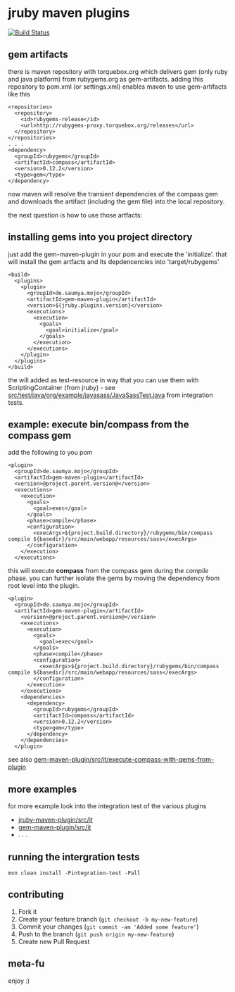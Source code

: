 jruby maven plugins
===================

[![Build Status](https://buildhive.cloudbees.com/job/torquebox/job/jruby-maven-plugins/badge/icon)](https://buildhive.cloudbees.com/job/torquebox/job/jruby-maven-plugins/)

gem artifacts
-------------

there is maven repository with torquebox.org which delivers gem (only ruby and java platform) from rubygems.org as gem-artifacts. adding this repository to pom.xml (or settings.xml) enables maven to use gem-artifacts like this

    <repositories>
      <repository>
        <id>rubygems-release</id>
        <url>http://rubygems-proxy.torquebox.org/releases</url>
      </repository>
    </repositories>
    . . .
    <dependency>
	  <groupId>rubygems</groupId>
	  <artifactId>compass</artifactId>
	  <version>0.12.2</version>
	  <type>gem</type>
	</dependency>
	
now maven will resolve the transient dependencies of the compass gem and downloads the artifact (includng the gem file) into the local repository.

the next question is how to use those artfacts:

installing gems into you project directory
------------------------------------------

just add the gem-maven-plugin in your pom and execute the 'initialize'. that will install the gem artfacts and its depdencencies into 'target/rubygems'

    <build>
	  <plugins>
        <plugin>
          <groupId>de.saumya.mojo</groupId>
          <artifactId>gem-maven-plugin</artifactId>
          <version>${jruby.plugins.version}</version>
          <executions>
            <execution>
              <goals>
                <goal>initialize</goal>
              </goals>
            </execution>
          </executions>
        </plugin>
      </plugins>
	</build>

the will added as test-resource in way that you can use them with ScriptingContainer (from jruby) - see [src/test/java/org/example/javasass/JavaSassTest.java](https://github.com/torquebox/jruby-maven-plugins/tree/master/gem-maven-plugin/src/it/include-rubygems-in-test-resources/src/test/java/org/example/javasass/JavaSassTest.java) from integration tests.

example: execute bin/compass from the compass gem
-------------------------------------------------

add the following to you pom
    
    <plugin>
	  <groupId>de.saumya.mojo</groupId>
	  <artifactId>gem-maven-plugin</artifactId>
      <version>@project.parent.version@</version>
      <executions>
        <execution>
          <goals>
            <goal>exec</goal>
          </goals>
          <phase>compile</phase>
          <configuration>
            <execArgs>${project.build.directory}/rubygems/bin/compass compile ${basedir}/src/main/webapp/resources/sass</execArgs>
          </configuration>
        </execution>
      </executions>

this will execute **compass** from the compass gem during the *compile* phase. you can further isolate the gems by moving the dependency from root level into the plugin.


    <plugin>
	  <groupId>de.saumya.mojo</groupId>
	  <artifactId>gem-maven-plugin</artifactId>
        <version>@project.parent.version@</version>
        <executions>
          <execution>
            <goals>
              <goal>exec</goal>
            </goals>
            <phase>compile</phase>
            <configuration>
              <execArgs>${project.build.directory}/rubygems/bin/compass compile ${basedir}/src/main/webapp/resources/sass</execArgs>
            </configuration>
          </execution>
        </executions>
        <dependencies>
          <dependency>
            <groupId>rubygems</groupId>
            <artifactId>compass</artifactId>
            <version>0.12.2</version>
            <type>gem</type>
          </dependency>
        </dependencies>
      </plugin>
	  
see also [gem-maven-plugin/src/it/execute-compass-with-gems-from-plugin](https://github.com/torquebox/jruby-maven-plugins/tree/master/gem-maven-plugin/src/it/execute-compass-with-gems-from-plugin)

more examples
-------------

for more example look into the integration test of the various plugins

* [jruby-maven-plugin/src/it](https://github.com/torquebox/jruby-maven-plugins/tree/master/jruby-maven-plugin/src/it)
* [gem-maven-plugin/src/it](https://github.com/torquebox/jruby-maven-plugins/tree/master/gem-maven-plugin/src/it)
* . . .

running the intergration tests
------------------------------

```
mvn clean install -Pintegration-test -Pall
```

 
contributing
------------

1. Fork it
2. Create your feature branch (`git checkout -b my-new-feature`)
3. Commit your changes (`git commit -am 'Added some feature'`)
4. Push to the branch (`git push origin my-new-feature`)
5. Create new Pull Request

meta-fu
-------

enjoy :) 
